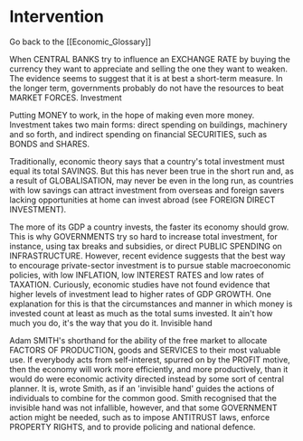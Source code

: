 # Intervention

Go back to the [[Economic_Glossary]]


When CENTRAL BANKS try to influence an EXCHANGE RATE by buying the currency they want to appreciate and selling the one they want to weaken. The evidence seems to suggest that it is at best a short-term measure. In the longer term, governments probably do not have the resources to beat MARKET FORCES.
Investment

Putting MONEY to work, in the hope of making even more money. Investment takes two main forms: direct spending on buildings, machinery and so forth, and indirect spending on financial SECURITIES, such as BONDS and SHARES.

Traditionally, economic theory says that a country's total investment must equal its total SAVINGS. But this has never been true in the short run and, as a result of GLOBALISATION, may never be even in the long run, as countries with low savings can attract investment from overseas and foreign savers lacking opportunities at home can invest abroad (see FOREIGN DIRECT INVESTMENT).

The more of its GDP a country invests, the faster its economy should grow. This is why GOVERNMENTS try so hard to increase total investment, for instance, using tax breaks and subsidies, or direct PUBLIC SPENDING on INFRASTRUCTURE. However, recent evidence suggests that the best way to encourage private-sector investment is to pursue stable macroeconomic policies, with low INFLATION, low INTEREST RATES and low rates of TAXATION. Curiously, economic studies have not found evidence that higher levels of investment lead to higher rates of GDP GROWTH. One explanation for this is that the circumstances and manner in which money is invested count at least as much as the total sums invested. It ain't how much you do, it's the way that you do it.
Invisible hand

Adam SMITH's shorthand for the ability of the free market to allocate FACTORS OF PRODUCTION, goods and SERVICES to their most valuable use. If everybody acts from self-interest, spurred on by the PROFIT motive, then the economy will work more efficiently, and more productively, than it would do were economic activity directed instead by some sort of central planner. It is, wrote Smith, as if an 'invisible hand' guides the actions of individuals to combine for the common good. Smith recognised that the invisible hand was not infallible, however, and that some GOVERNMENT action might be needed, such as to impose ANTITRUST laws, enforce PROPERTY RIGHTS, and to provide policing and national defence.


